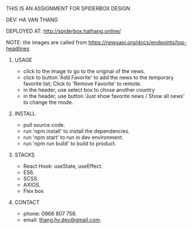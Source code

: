THIS IS AN ASSIGNMENT FOR SPIDERBOX DESIGN

DEV: HA VAN THANG

DEPLOYED AT: http://spiderbox.hathang.online/

NOTE: the images are called from https://newsapi.org/docs/endpoints/top-headlines

1. USAGE

   - click to the image to go to the original of the news.
   - click to button 'Add Favorite' to add the news to the temporary favorite list; Click to 'Remove Favorite' to remote.
   - in the header, use select box to chose another country
   - in the header, use button 'Just show favorite news / Show all news' to change the mode.

2. INSTALL

   - pull source code.
   - run 'npm install' to install the dependencies.
   - run 'npm start' to run in dev environment.
   - run 'npm run build' to build to product.

3. STACKS

   - React Hook: useState, useEffect.
   - ES6.
   - SCSS.
   - AXIOS.
   - Flex box

4. CONTACT

   - phone: 0966 807 758.
   - email: thang.hv.dev@gmail.com.
